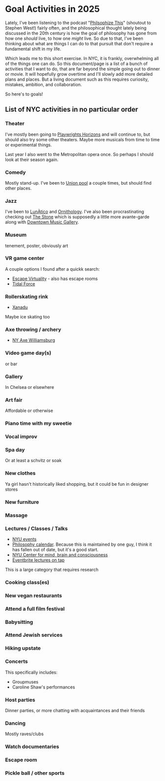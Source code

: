 # Goal Activities in 2025

Lately, I've been listening to the podcast "[Philsophize This](https://www.philosophizethis.org/)" (shoutout to Stephen West!) fairly often, and the philosophical thought lately being discussed in the 20th century is how the goal of philosophy has gone from how one _should_ live, to how one _might_ live. So due to that, I've been thinking about what are things I can do to that pursuit that don't require a fundamental shift in my life.

Which leads me to this short exercise. In NYC, it is frankly, overwhelming all of the things one can do. So this document/page is a list of a bunch of activities that I want to do, that are far beyond the simple going out to dinner or movie. It will hopefully grow overtime and I'll slowly add more detailed plans and places. But a living document such as this requires curiosity, mistakes, ambition, and collaboration.

So here's to goals!

## List of NYC activities in no particular order

<div class="nyc-activities-start"> </div>

### Theater

I've mostly been going to [Playwrights Horizons](https://www.playwrightshorizons.org/) and will continue to, but should also try some other theaters. Maybe more musicals from time to time or experimental things.

Last year I also went to the Metropolitan opera once. So perhaps I should look at their season again.

### Comedy

Mostly stand-up. I've been to [Union pool](https://www.union-pool.com/calendar) a couple times, but should find other places.

### Jazz

I've been to [LunÀtico](https://www.barlunatico.com/music) and [Ornithology](https://www.ornithologyjazzclub.com/). I've also been procrastinating checking out [The Stone](http://thestonenyc.com/calendar.php) which is supposedly a little more avante-garde along with [Downtown Music Gallery](https://downtownmusicgallery.com/shows.php).

### Museum

tenement, poster, obviously art

### VR game center

A couple options I found after a quickk search:

-   [Escape Virtuality](https://escapevirtuality.com/) - also has escape rooms
-   [Tidal Force](https://tidalforcevr.com/)

### Rollerskating rink

-   [Xanadu](https://www.xanadu.nyc/)

Maybe ice skating too

### Axe throwing / archery

-   [NY Axe Williamsburg](https://nyaxe.com)

### Video game day(s)

or bar

### Gallery

In Chelsea or elsewhere

### Art fair

Affordable or otherwise

### Piano time with my sweetie

### Vocal improv

### Spa day

Or at least a schvitz or soak

### New clothes

Ya girl hasn't historically liked shopping, but it could be fun in designer stores

### New furniture

### Massage

### Lectures / Classes / Talks

-   [NYU events](https://as.nyu.edu/events/events-calendar.html)
-   [Philosophy calendar](https://www.noahgreenstein.com/wordpress/nyc-area-philosophy-calendar/). Because this is maintained by one guy, I think it has fallen out of date, but it's a good start.
-   [NYU Center for mind, brain and consciousness](https://wp.nyu.edu/consciousness/)
-   [Eventbrite lectures on tap](https://www.eventbrite.com/cc/lectures-on-tap-3410469)

This is a large category that requires research

### Cooking class(es)

### New vegan restaurants

### Attend a full film festival

### Babysitting

### Attend Jewish services

### Hiking upstate

### Concerts

This specifically includes:

-   Groupmuses
-   Caroline Shaw's performances

### Host parties

Dinner parties, or more chatting with acquaintances and their friends

### Dancing

Mostly raves/clubs

### Watch documentaries

### Escape room

### Pickle ball / other sports
